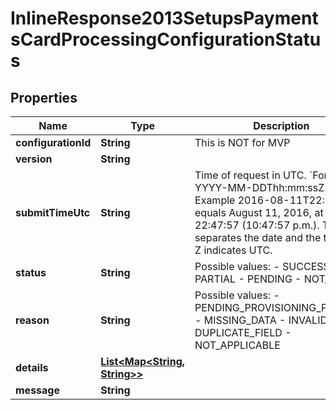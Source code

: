 
# InlineResponse2013SetupsPaymentsCardProcessingConfigurationStatus

## Properties
Name | Type | Description | Notes
------------ | ------------- | ------------- | -------------
**configurationId** | **String** | This is NOT for MVP |  [optional]
**version** | **String** |  |  [optional]
**submitTimeUtc** | **String** | Time of request in UTC. &#x60;Format: YYYY-MM-DDThh:mm:ssZ&#x60;  Example 2016-08-11T22:47:57Z equals August 11, 2016, at 22:47:57 (10:47:57 p.m.). The T separates the date and the time. The Z indicates UTC.  |  [optional]
**status** | **String** | Possible values: - SUCCESS - PARTIAL - PENDING - NOT_SETUP |  [optional]
**reason** | **String** | Possible values: - PENDING_PROVISIONING_PROCESS - MISSING_DATA - INVALID_DATA - DUPLICATE_FIELD - NOT_APPLICABLE |  [optional]
**details** | [**List&lt;Map&lt;String, String&gt;&gt;**](Map.md) |  |  [optional]
**message** | **String** |  |  [optional]



